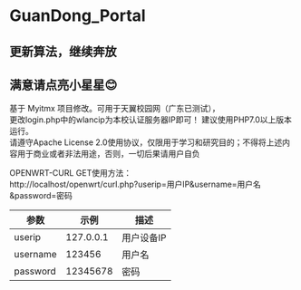 # GuanDong_Portal

## 更新算法，继续奔放
## 满意请点亮小星星😊
基于 Myitmx 项目修改。可用于天翼校园网（广东已测试），</br>
更改login.php中的wlancip为本校认证服务器IP即可！
建议使用PHP7.0以上版本运行。</br>
请遵守Apache License 2.0使用协议，仅限用于学习和研究目的；不得将上述内容用于商业或者非法用途，否则，一切后果请用户自负</br>

OPENWRT-CURL GET使用方法：</br>
http://localhost/openwrt/curl.php?userip=用户IP&username=用户名&password=密码

<table>
<thead>
<tr>
<th>参数</th>
<th>示例</th>
<th>描述</th>
</tr>
</thead>
<tbody>
<tr>
<td>userip</td>
<td>127.0.0.1</td>
<td>用户设备IP</td>
</tr>
<tr>
<td>username</td>
<td>123456</td>
<td>用户名</td>
</tr>
<tr>
<td>password</td>
<td>12345678</td>
<td>密码</td>
</tr>
</tbody>
</table>
